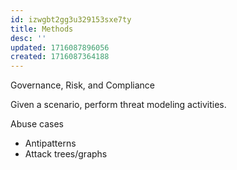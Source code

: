```yaml
---
id: izwgbt2gg3u329153sxe7ty
title: Methods
desc: ''
updated: 1716087896056
created: 1716087364188
---
```

Governance, Risk, and Compliance

Given a scenario, perform threat modeling activities.

Abuse cases
- Antipatterns
- Attack trees/graphs